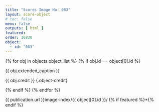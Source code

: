 ```yaml
---
title: "Scores Image No. 083"
layout: score-object
# toc: false
menu: false
outputs: [ html ]
featured: 
order: 10830
object:
  - id: "083"
---
```


{% for obj in objects.object_list %}
{% if obj.id == object[0].id %}

{{ obj.extended_caption }}

{{ obj.credit }} {.object-credit}

{% endif %}
{% endfor %}

<div class="object-credit object-url is-print-only">

{{ publication.url }}image-index/{{ object[0].id }}/ {% if featured %}*{% endif %}

</div>
